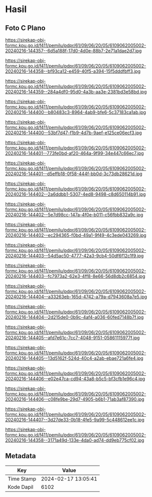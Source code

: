 # Hasil

## Foto C Plano

https://sirekap-obj-formc.kpu.go.id/f411/pemilu/pdpr/61/09/06/20/05/6109062005002-20240216-144357--6d5a188f-17d0-4d0e-88b7-2e71a1dae2d7.jpg

https://sirekap-obj-formc.kpu.go.id/f411/pemilu/pdpr/61/09/06/20/05/6109062005002-20240216-144358--bf93ca12-e459-40f5-a394-15f5dddfbff3.jpg

https://sirekap-obj-formc.kpu.go.id/f411/pemilu/pdpr/61/09/06/20/05/6109062005002-20240216-144359--284a4df0-95d0-4a3b-aa3e-2381bd3e58bd.jpg

https://sirekap-obj-formc.kpu.go.id/f411/pemilu/pdpr/61/09/06/20/05/6109062005002-20240216-144400--b80483c3-8964-4ab9-bfe6-5c37183ca1ab.jpg

https://sirekap-obj-formc.kpu.go.id/f411/pemilu/pdpr/61/09/06/20/05/6109062005002-20240216-144400--53bf7d47-f1b9-4d7b-9aef-e125ce06ecf3.jpg

https://sirekap-obj-formc.kpu.go.id/f411/pemilu/pdpr/61/09/06/20/05/6109062005002-20240216-144401--773fe0bd-af20-464a-9f99-34e447c66ec7.jpg

https://sirekap-obj-formc.kpu.go.id/f411/pemilu/pdpr/61/09/06/20/05/6109062005002-20240216-144401--d5effb18-0f58-444f-bb0d-3c73db28621d.jpg

https://sirekap-obj-formc.kpu.go.id/f411/pemilu/pdpr/61/09/06/20/05/6109062005002-20240216-144402--2a6ddbb1-5307-4ed8-9498-c8d650114b91.jpg

https://sirekap-obj-formc.kpu.go.id/f411/pemilu/pdpr/61/09/06/20/05/6109062005002-20240216-144402--5e7d98cc-147a-4f0e-b011-c56fbb832a9c.jpg

https://sirekap-obj-formc.kpu.go.id/f411/pemilu/pdpr/61/09/06/20/05/6109062005002-20240216-144402--ec294365-f0bd-49a1-9f49-4c3ede043269.jpg

https://sirekap-obj-formc.kpu.go.id/f411/pemilu/pdpr/61/09/06/20/05/6109062005002-20240216-144403--54d5ac50-4777-42a3-9cb4-50df6f12c1f9.jpg

https://sirekap-obj-formc.kpu.go.id/f411/pemilu/pdpr/61/09/06/20/05/6109062005002-20240216-144403--fc7973a2-62e3-4ff8-8e66-56d8db2c6854.jpg

https://sirekap-obj-formc.kpu.go.id/f411/pemilu/pdpr/61/09/06/20/05/6109062005002-20240216-144404--a33263eb-165d-4742-a79a-d7943608a7e5.jpg

https://sirekap-obj-formc.kpu.go.id/f411/pemilu/pdpr/61/09/06/20/05/6109062005002-20240216-144404--2d215de0-0b9c-4af4-a036-60fed7148b7f.jpg

https://sirekap-obj-formc.kpu.go.id/f411/pemilu/pdpr/61/09/06/20/05/6109062005002-20240216-144405--afd7e61c-7cc7-4048-9151-05861115977f.jpg

https://sirekap-obj-formc.kpu.go.id/f411/pemilu/pdpr/61/09/06/20/05/6109062005002-20240216-144405--13d5162f-524d-40c4-a2ab-ebae721a6fe4.jpg

https://sirekap-obj-formc.kpu.go.id/f411/pemilu/pdpr/61/09/06/20/05/6109062005002-20240216-144406--e02e47ca-cd94-43a8-b5c5-bf3cfb1e96c4.jpg

https://sirekap-obj-formc.kpu.go.id/f411/pemilu/pdpr/61/09/06/20/05/6109062005002-20240216-144406--c08fe9be-29d7-4905-b6b1-71ab3af87390.jpg

https://sirekap-obj-formc.kpu.go.id/f411/pemilu/pdpr/61/09/06/20/05/6109062005002-20240216-144407--3d27de33-0b18-4fe5-9a99-5c448612ee1c.jpg

https://sirekap-obj-formc.kpu.go.id/f411/pemilu/pdpr/61/09/06/20/05/6109062005002-20240216-144358--3171a49d-133e-4da0-ad74-dd9eb775cf02.jpg


## Metadata

| Key        | Value               |
| ---------- | ------------------- |
| Time Stamp | 2024-02-17 13:05:41 |
| Kode Dapil | 6102                |



